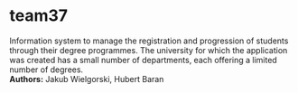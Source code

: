# team37
Information system to manage the registration and progression of students through their degree programmes. The university for which the application was created has a small number of departments, each offering a limited number of degrees.
<br><strong>Authors:</strong> Jakub Wielgorski, Hubert Baran
